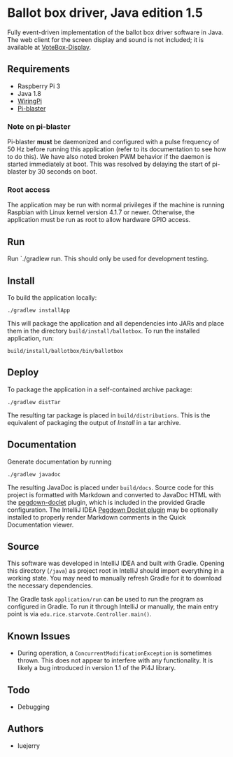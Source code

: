 # Ballot box driver, Java edition 1.5

Fully event-driven implementation of the ballot box driver software in Java.
The web client for the screen display and sound is not included; it is
available at [VoteBox-Display](https://github.com/luejerry/VoteBox-Display).

## Requirements
- Raspberry Pi 3
- Java 1.8
- [WiringPi](http://wiringpi.com/)
- [Pi-blaster](https://github.com/sarfata/pi-blaster)

### Note on pi-blaster
Pi-blaster **must** be daemonized and configured with a pulse frequency of 50 Hz before
running this application (refer to its documentation to see how to do this). We have
also noted broken PWM behavior if the daemon is started immediately at boot. This was
resolved by delaying the start of pi-blaster by 30 seconds on boot.

### Root access
The application may be run with normal privileges if the machine is running Raspbian
with Linux kernel version 4.1.7 or newer. Otherwise, the application must be run as
root to allow hardware GPIO access.

## Run
Run `./gradlew run. This should only be used for development testing.

## Install
To build the application locally:

`./gradlew installApp`

This will package the application and all dependencies into JARs and place
them in the directory `build/install/ballotbox`. To run the installed
application, run:

`build/install/ballotbox/bin/ballotbox`

## Deploy
To package the application in a self-contained archive package:

`./gradlew distTar`

The resulting tar package is placed in `build/distributions`. This is the equivalent of
packaging the output of _Install_ in a tar archive.

## Documentation
Generate documentation by running

`./gradlew javadoc`

The resulting JavaDoc is placed under `build/docs`. Source code for this
project is formatted with Markdown and converted to JavaDoc HTML with the
[pegdown-doclet](https://github.com/Abnaxos/pegdown-doclet) plugin, which is
included in the provided Gradle configuration. The IntelliJ IDEA [Pegdown
Doclet plugin](https://plugins.jetbrains.com/plugin/7253?pr=idea) may be
optionally installed to properly render Markdown comments in the Quick
Documentation viewer.

## Source
This software was developed in IntelliJ IDEA and built with Gradle. Opening
this directory (`/java`) as project root in IntelliJ should import everything
in a working state. You may need to manually refresh Gradle for it to download
the necessary dependencies.

The Gradle task `application/run` can be used to run the program as configured
in Gradle. To run it through IntelliJ or manually, the main entry point is via
`edu.rice.starvote.Controller.main()`.

## Known Issues
* During operation, a `ConcurrentModificationException` is sometimes thrown.
This does not appear to interfere with any functionality. It is likely a bug
introduced in version 1.1 of the Pi4J library.

## Todo
- Debugging

## Authors
- luejerry
